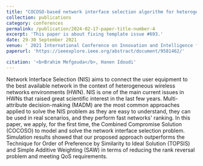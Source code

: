```yaml
---
title: "COCOSO-based network interface selection algorithm for heterogeneous wireless networks"
collection: publications
category: conferences
permalink: /publication/2024-02-17-paper-title-number-4 
excerpt: 'This paper is about fixing template issue #693.'
date: 29-30 September 2021
venue: ' 2021 International Conference on Innovation and Intelligence for Informatics, Computing, and Technologies (3ICT), Zallaq, Bahrain.'
paperurl: 'https://ieeexplore.ieee.org/abstract/document/9581462/'

citation: '<b>Brahim Mefgouda</b>, Hanen Idoudi'
---
```


Network Interface Selection (NIS) aims to connect the user equipment to the best available network in the context of heterogeneous wireless networks environments (HWN). NIS is one of the main current issues in HWNs that raised great scientific interest in the last few years. Multi-attribute decision-making (MADM) are the most common approaches applied to solve the NIS problem as they are easy to understand, they can be used in real scenarios, and they perform fast networks' ranking. In this paper, we apply, for the first time, the Combined Compromise Solution (COCOSO) to model and solve the network interface selection problem. Simulation results showed that our proposed approach outperforms the Technique for Order of Preference by Similarity to Ideal Solution (TOPSIS) and Simple Additive Weighting (SAW) in terms of reducing the rank reversal problem and meeting QoS requirements.
